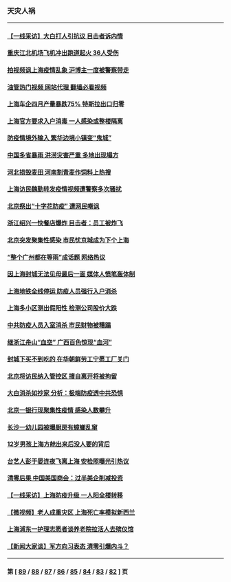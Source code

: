 ### 天灾人祸
---
#### [【一线采访】大白打人引抗议 目击者诉内情](../../pages/ncid280/n13733097.md?05121245) 
#### [重庆江北机场飞机冲出跑道起火 36人受伤](../../pages/ncid280/n13733889.md?05121245) 
#### [拍视频讽上海疫情乱象 沪博主一度被警察带走](../../pages/ncid280/n13733696.md?05121245) 
#### [油管热门视频 网站代理 翻墙必看视频](http://209.222.30.114:81/youtube.html?05121245)
#### [上海车企四月产量暴跌75% 特斯拉出口归零](../../pages/ncid280/n13733278.md?05121245) 
#### [上海官方要求入户消毒 一人感染或整楼隔离](../../pages/ncid280/n13733427.md?05121245) 
#### [防疫情境外输入 繁华边境小镇变“鬼城”](../../pages/ncid280/n13732729.md?05121245) 
#### [中国多省暴雨 洪涝灾害严重 多地出现塌方](../../pages/ncid280/n13733107.md?05121245) 
#### [河北损毁麦田 河南割青麦作饲料上热搜](../../pages/ncid280/n13733036.md?05121245) 
#### [上海访民魏勤转发疫情视频遭警察多次骚扰](../../pages/ncid280/n13733148.md?05121245) 
#### [北京祭出“十字花防疫” 遭网民嘲讽](../../pages/ncid280/n13733054.md?05121245) 
#### [浙江绍兴一快餐店爆炸 目击者：员工被炸飞](../../pages/ncid280/n13733008.md?05121245) 
#### [北京突发聚集性感染 市民忧京城成为下个上海](../../pages/ncid280/n13732920.md?05121245) 
#### [“整个广州都在等雨”成话题 网络热议](../../pages/ncid280/n13732931.md?05121245) 
#### [因上海封城无法见母最后一面 媒体人愤笔轰体制](../../pages/ncid280/n13732917.md?05121245) 
#### [上海地铁全线停运 防疫人员强行入户消杀](../../pages/ncid280/n13732933.md?05121245) 
#### [上海多小区测出假阳性 检测公司股价大跌](../../pages/ncid280/n13732743.md?05121245) 
#### [中共防疫人员入室消杀 市民财物被糟蹋](../../pages/ncid280/n13732494.md?05121245) 
#### [继浙江舟山“血空” 广西百色惊现“血河”](../../pages/ncid280/n13732745.md?05121245) 
#### [封城下买不到吃的 在华朝鲜劳工宁愿工厂关门](../../pages/ncid280/n13732368.md?05121245) 
#### [北京将访民纳入管控区 擅自离开将被拘留](../../pages/ncid280/n13732205.md?05121245) 
#### [大白消杀如抄家 分析：极端防疫透中共恐惧](../../pages/ncid280/n13732034.md?05121245) 
#### [北京一银行现聚集性疫情 感染人数攀升](../../pages/ncid280/n13731998.md?05121245) 
#### [长沙一幼儿园被曝厨房有蟑螂乱窜](../../pages/ncid280/n13731916.md?05121245) 
#### [12岁男孩上海方舱出来后没人要的背后](../../pages/ncid280/n13731879.md?05121245) 
#### [台艺人彭于晏连夜飞离上海 安检照曝光引热议](../../pages/ncid280/n13731555.md?05121245) 
#### [清零后果 中国美国商会：过半美企削减投资](../../pages/ncid280/n13731358.md?05121245) 
#### [【一线采访】上海防疫升级 一人阳全楼转移](../../pages/ncid280/n13731443.md?05121245) 
#### [【微视频】老人成重灾区 上海死亡率模拟新西兰](../../pages/ncid280/n13731402.md?05121245) 
#### [上海浦东一护理志愿者谈养老院拉活人去殡仪馆](../../pages/ncid280/n13731427.md?05121245) 
#### [【新闻大家谈】军方向习表态 清零引爆内斗？](../../pages/ncid280/n13731268.md?05121245) 

---
#### 第 [ [89](./89.md?05121245) / [88](./88.md?05121245) / [87](./87.md?05121245) / [86](./86.md?05121245) / [85](./85.md?05121245) / [84](./84.md?05121245) / [83](./83.md?05121245) / [82](./82.md?05121245) ] 页
